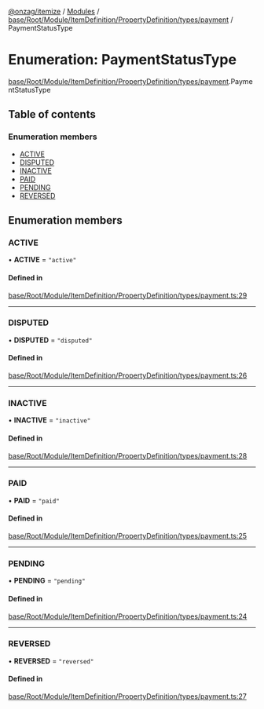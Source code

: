 [@onzag/itemize](../README.md) / [Modules](../modules.md) / [base/Root/Module/ItemDefinition/PropertyDefinition/types/payment](../modules/base_Root_Module_ItemDefinition_PropertyDefinition_types_payment.md) / PaymentStatusType

# Enumeration: PaymentStatusType

[base/Root/Module/ItemDefinition/PropertyDefinition/types/payment](../modules/base_Root_Module_ItemDefinition_PropertyDefinition_types_payment.md).PaymentStatusType

## Table of contents

### Enumeration members

- [ACTIVE](base_Root_Module_ItemDefinition_PropertyDefinition_types_payment.PaymentStatusType.md#active)
- [DISPUTED](base_Root_Module_ItemDefinition_PropertyDefinition_types_payment.PaymentStatusType.md#disputed)
- [INACTIVE](base_Root_Module_ItemDefinition_PropertyDefinition_types_payment.PaymentStatusType.md#inactive)
- [PAID](base_Root_Module_ItemDefinition_PropertyDefinition_types_payment.PaymentStatusType.md#paid)
- [PENDING](base_Root_Module_ItemDefinition_PropertyDefinition_types_payment.PaymentStatusType.md#pending)
- [REVERSED](base_Root_Module_ItemDefinition_PropertyDefinition_types_payment.PaymentStatusType.md#reversed)

## Enumeration members

### ACTIVE

• **ACTIVE** = `"active"`

#### Defined in

[base/Root/Module/ItemDefinition/PropertyDefinition/types/payment.ts:29](https://github.com/onzag/itemize/blob/5c2808d3/base/Root/Module/ItemDefinition/PropertyDefinition/types/payment.ts#L29)

___

### DISPUTED

• **DISPUTED** = `"disputed"`

#### Defined in

[base/Root/Module/ItemDefinition/PropertyDefinition/types/payment.ts:26](https://github.com/onzag/itemize/blob/5c2808d3/base/Root/Module/ItemDefinition/PropertyDefinition/types/payment.ts#L26)

___

### INACTIVE

• **INACTIVE** = `"inactive"`

#### Defined in

[base/Root/Module/ItemDefinition/PropertyDefinition/types/payment.ts:28](https://github.com/onzag/itemize/blob/5c2808d3/base/Root/Module/ItemDefinition/PropertyDefinition/types/payment.ts#L28)

___

### PAID

• **PAID** = `"paid"`

#### Defined in

[base/Root/Module/ItemDefinition/PropertyDefinition/types/payment.ts:25](https://github.com/onzag/itemize/blob/5c2808d3/base/Root/Module/ItemDefinition/PropertyDefinition/types/payment.ts#L25)

___

### PENDING

• **PENDING** = `"pending"`

#### Defined in

[base/Root/Module/ItemDefinition/PropertyDefinition/types/payment.ts:24](https://github.com/onzag/itemize/blob/5c2808d3/base/Root/Module/ItemDefinition/PropertyDefinition/types/payment.ts#L24)

___

### REVERSED

• **REVERSED** = `"reversed"`

#### Defined in

[base/Root/Module/ItemDefinition/PropertyDefinition/types/payment.ts:27](https://github.com/onzag/itemize/blob/5c2808d3/base/Root/Module/ItemDefinition/PropertyDefinition/types/payment.ts#L27)
